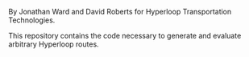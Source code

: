 By Jonathan Ward and David Roberts for Hyperloop Transportation Technologies.

This repository contains the code necessary to generate and evaluate arbitrary Hyperloop routes.
